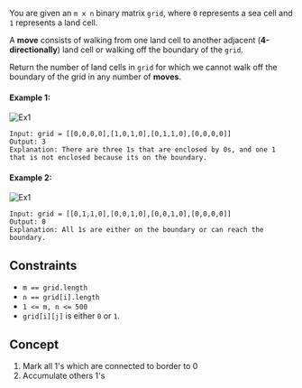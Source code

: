 You are given an `m x n` binary matrix `grid`, where `0` represents a sea cell and `1` represents a land cell.

A **move** consists of walking from one land cell to another adjacent (**4-directionally**) land cell or walking off the boundary of the `grid`.

Return the number of land cells in `grid` for which we cannot walk off the boundary of the grid in any number of **moves**.

 

#### Example 1:
![Ex1](https://assets.leetcode.com/uploads/2021/02/18/enclaves1.jpg)
```plaintext
Input: grid = [[0,0,0,0],[1,0,1,0],[0,1,1,0],[0,0,0,0]]
Output: 3
Explanation: There are three 1s that are enclosed by 0s, and one 1 that is not enclosed because its on the boundary.
```
#### Example 2:
![Ex1](https://assets.leetcode.com/uploads/2021/02/18/enclaves2.jpg)
```plaintext
Input: grid = [[0,1,1,0],[0,0,1,0],[0,0,1,0],[0,0,0,0]]
Output: 0
Explanation: All 1s are either on the boundary or can reach the boundary.
 ```

## Constraints

- `m == grid.length`
- `n == grid[i].length`
- `1 <= m, n <= 500`
- `grid[i][j]` is either `0` or `1`.

## Concept
1. Mark all 1's which are connected to border to 0
2. Accumulate others 1's
